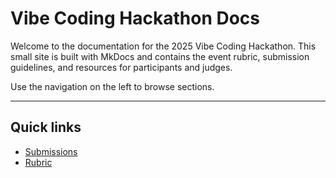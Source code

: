 # Vibe Coding Hackathon Docs

Welcome to the documentation for the 2025 Vibe Coding Hackathon. This small site is built with MkDocs and contains the event rubric, submission guidelines, and resources for participants and judges.

Use the navigation on the left to browse sections.

---

## Quick links

- [Submissions](submissions.md)
- [Rubric](rubric.md)
